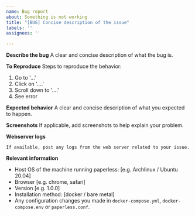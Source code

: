 ```yaml
---
name: Bug report
about: Something is not working
title: "[BUG] Concise description of the issue"
labels: ''
assignees: ''

---
```


<!---
=> Before opening an issue, please check the documentation and see if it helps you resolve your issue: https://paperless-ngx.readthedocs.io/en/latest/troubleshooting.html
=> Please also make sure that you followed the installation instructions.
=> Please search the issues and look for similar issues before opening a bug report.

=> If you would like to submit a feature request please submit one under https://github.com/paperless-ngx/paperless-ngx/discussions/categories/feature-requests

=> If you encounter issues while installing of configuring Paperless-ngx, please post that in the "Support" section of the discussions. Remember that Paperless successfully runs on a variety of different systems. If paperless does not start, it's probably an issue with your system, and not an issue of paperless.

=> Don't remove the [BUG] prefix from the title.
-->

**Describe the bug**
A clear and concise description of what the bug is.

**To Reproduce**
Steps to reproduce the behavior:
1. Go to '...'
2. Click on '....'
3. Scroll down to '....'
4. See error

**Expected behavior**
A clear and concise description of what you expected to happen.

**Screenshots**
If applicable, add screenshots to help explain your problem.

**Webserver logs**
```
If available, post any logs from the web server related to your issue.
```

**Relevant information**
 - Host OS of the machine running paperless: [e.g. Archlinux / Ubuntu 20.04]
 - Browser [e.g. chrome, safari]
 - Version [e.g. 1.0.0]
 - Installation method: [docker / bare metal]
 - Any configuration changes you made in `docker-compose.yml`, `docker-compose.env` or `paperless.conf`.
